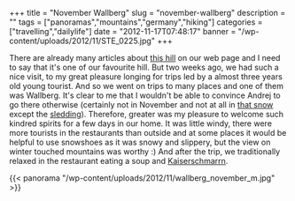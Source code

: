 +++
title = "November Wallberg"
slug = "november-wallberg"
description = ""
tags = ["panoramas","mountains","germany","hiking"]
categories = ["travelling","dailylife"]
date = "2012-11-17T07:48:17"
banner = "/wp-content/uploads/2012/11/STE_0225.jpg"
+++

There are already many articles about <a title="Wallberg"
href="http://www.ajka-andrej.com/2010/08/24/wallberg/" target="_blank">this hill</a> on our web
page and I need to say that it's one of our favourite hill. But two weeks ago, we had such a nice visit, to my great pleasure longing for trips led by a almost three years old
young tourist. And so we went on trips to many places and one of them was Wallberg. It's clear to
me that I wouldn't be able to convince Andrej to go there otherwise (certainly not in November and
not at all in <a title="Sledding" href="http://www.ajka-andrej.com/2011/12/29/sliding/"
target="_blank">that snow</a> except the <a title="Sledding"
href="http://www.ajka-andrej.com/2010/12/20/sledding/" target="_blank">sledding</a>). Therefore,
greater was my pleasure to welcome such kindred spirits for a few days in our home. It was little
windy, there were more tourists in the restaurants than outside and at some places it would be
helpful to use snowshoes as it was snowy and slippery, but the view on winter touched mountains was
worthy :) And after the trip, we traditionally relaxed in the restaurant eating a soup and <a
title="Kaiserschmarrn (imperial smithereens)"
href="http://www.ajka-andrej.com/2012/11/07/kaiserschmarrn-imperial-smithereens/"
target="_blank">Kaiserschmarrn</a>.

{{< panorama "/wp-content/uploads/2012/11/wallberg_november_m.jpg"  >}}
